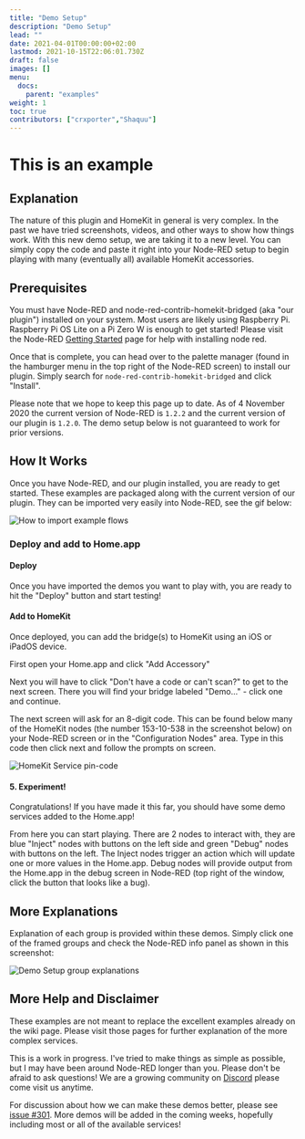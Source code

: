 ```yaml
---
title: "Demo Setup"
description: "Demo Setup"
lead: ""
date: 2021-04-01T00:00:00+02:00
lastmod: 2021-10-15T22:06:01.730Z
draft: false
images: []
menu:
  docs:
    parent: "examples"
weight: 1
toc: true
contributors: ["crxporter","Shaquu"]
---
```


# This is an example

## Explanation

The nature of this plugin and HomeKit in general is very complex. In the past we have tried screenshots, videos, and other ways to show how things work. With this new demo setup, we are taking it to a new level. You can simply copy the code and paste it right into your Node-RED setup to begin playing with many (eventually all) available HomeKit accessories.

## Prerequisites

You must have Node-RED and node-red-contrib-homekit-bridged (aka "our plugin") installed on your system. Most users are likely using Raspberry Pi. Raspberry Pi OS Lite on a Pi Zero W is enough to get started! Please visit the Node-RED [Getting Started](https://nodered.org/docs/getting-started/) page for help with installing node red.

Once that is complete, you can head over to the palette manager (found in the hamburger menu in the top right of the Node-RED screen) to install our plugin. Simply search for `node-red-contrib-homekit-bridged` and click "Install".

Please note that we hope to keep this page up to date. As of 4 November 2020 the current version of Node-RED is `1.2.2` and the current version of our plugin is `1.2.0`. The demo setup below is not guaranteed to work for prior versions.

## How It Works

Once you have Node-RED, and our plugin installed, you are ready to get started. These examples are packaged along with the current version of our plugin. They can be imported very easily into Node-RED, see the gif below:

![How to import example flows](https://user-images.githubusercontent.com/38265886/98158143-158b8d80-1ea0-11eb-8d7b-8376ca01f34c.gif)

### Deploy and add to Home.app

#### Deploy

Once you have imported the demos you want to play with, you are ready to hit the "Deploy" button and start testing!

#### Add to HomeKit

Once deployed, you can add the bridge(s) to HomeKit using an iOS or iPadOS device.

First open your Home.app and click "Add Accessory"

Next you will have to click "Don't have a code or can't scan?" to get to the next screen. There you will find your bridge labeled "Demo..." - click one and continue.

The next screen will ask for an 8-digit code. This can be found below many of the HomeKit nodes (the number 153-10-538 in the screenshot below) on your Node-RED screen or in the "Configuration Nodes" area. Type in this code then click next and follow the prompts on screen.

![HomeKit Service pin-code](https://user-images.githubusercontent.com/38265886/87266082-fa78b600-c489-11ea-8c5f-26456975d5f2.png)

#### 5. Experiment!

Congratulations! If you have made it this far, you should have some demo services added to the Home.app!

From here you can start playing. There are 2 nodes to interact with, they are blue "Inject" nodes with buttons on the left side and green "Debug" nodes with buttons on the left. The Inject nodes trigger an action which will update one or more values in the Home.app. Debug nodes will provide output from the Home.app in the debug screen in Node-RED (top right of the window, click the button that looks like a bug).

## More Explanations

Explanation of each group is provided within these demos. Simply click one of the framed groups and check the Node-RED info panel as shown in this screenshot:

![Demo Setup group explanations](https://user-images.githubusercontent.com/38265886/87266792-b2f32980-c48b-11ea-9557-079e4a359f8a.png)

## More Help and Disclaimer

These examples are not meant to replace the excellent examples already on the wiki page. Please visit those pages for further explanation of the more complex services.

This is a work in progress. I've tried to make things as simple as possible, but I may have been around Node-RED longer than you. Please don't be afraid to ask questions! We are a growing community on [Discord](https://discord.gg/amwV5tq) please come visit us anytime.

For discussion about how we can make these demos better, please see [issue #301](https://github.com/NRCHKB/node-red-contrib-homekit-bridged/issues/301). More demos will be added in the coming weeks, hopefully including most or all of the available services!
